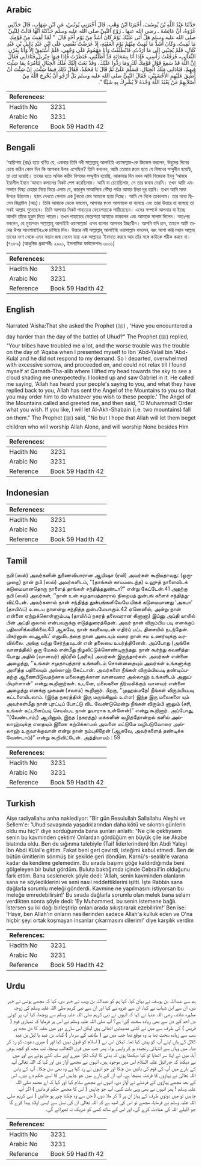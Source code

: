 ## Arabic


<div dir="rtl" lang="ar" style={{fontSize:'larger',backgroundColor:'#f8f9fa',padding:20}}>
حَدَّثَنَا عَبْدُ اللَّهِ بْنُ يُوسُفَ، أَخْبَرَنَا ابْنُ وَهْبٍ، قَالَ أَخْبَرَنِي يُونُسُ، عَنِ ابْنِ شِهَابٍ، قَالَ حَدَّثَنِي عُرْوَةُ، أَنَّ عَائِشَةَ ـ رضى الله عنها ـ زَوْجَ النَّبِيِّ صلى الله عليه وسلم حَدَّثَتْهُ أَنَّهَا قَالَتْ لِلنَّبِيِّ صلى الله عليه وسلم هَلْ أَتَى عَلَيْكَ يَوْمٌ كَانَ أَشَدَّ مِنْ يَوْمِ أُحُدٍ قَالَ ‏ "‏ لَقَدْ لَقِيتُ مِنْ قَوْمِكِ مَا لَقِيتُ، وَكَانَ أَشَدُّ مَا لَقِيتُ مِنْهُمْ يَوْمَ الْعَقَبَةِ، إِذْ عَرَضْتُ نَفْسِي عَلَى ابْنِ عَبْدِ يَالِيلَ بْنِ عَبْدِ كُلاَلٍ، فَلَمْ يُجِبْنِي إِلَى مَا أَرَدْتُ، فَانْطَلَقْتُ وَأَنَا مَهْمُومٌ عَلَى وَجْهِي، فَلَمْ أَسْتَفِقْ إِلاَّ وَأَنَا بِقَرْنِ الثَّعَالِبِ، فَرَفَعْتُ رَأْسِي، فَإِذَا أَنَا بِسَحَابَةٍ قَدْ أَظَلَّتْنِي، فَنَظَرْتُ فَإِذَا فِيهَا جِبْرِيلُ فَنَادَانِي فَقَالَ إِنَّ اللَّهَ قَدْ سَمِعَ قَوْلَ قَوْمِكَ لَكَ وَمَا رَدُّوا عَلَيْكَ، وَقَدْ بَعَثَ إِلَيْكَ مَلَكَ الْجِبَالِ لِتَأْمُرَهُ بِمَا شِئْتَ فِيهِمْ، فَنَادَانِي مَلَكُ الْجِبَالِ، فَسَلَّمَ عَلَىَّ ثُمَّ قَالَ يَا مُحَمَّدُ، فَقَالَ ذَلِكَ فِيمَا شِئْتَ، إِنْ شِئْتَ أَنْ أُطْبِقَ عَلَيْهِمِ الأَخْشَبَيْنِ، فَقَالَ النَّبِيُّ صلى الله عليه وسلم بَلْ أَرْجُو أَنْ يُخْرِجَ اللَّهُ مِنْ أَصْلاَبِهِمْ مَنْ يَعْبُدُ اللَّهَ وَحْدَهُ لاَ يُشْرِكُ بِهِ شَيْئًا ‏"‏‏.‏
</div>
<div style={{backgroundColor:'#f8f9fa',padding:20, marginBottom: 10}}><table> <thead> <tr> <th>References:</th> <th></th> </tr> </thead> <tbody><tr><td>Hadith No</td><td>3231</td></tr><tr><td>Arabic No</td><td>3231</td></tr><tr><td>Reference</td><td>Book 59 Hadith 42</td></tr></tbody></table></div>

## Bengali


<div dir="ltr" lang="bn" style={{fontSize:'larger',backgroundColor:'#f8f9fa',padding:20}}>
‘আয়িশাহ (রাঃ) হতে বর্ণিত যে, একবার তিনি নবী সাল্লাল্লাহু আলাইহি ওয়াসাল্লাম-কে জিজেস করলেন, উহুদের দিনের চেয়ে কঠিন কোন দিন কি আপনার উপর এসেছিল? তিনি বললেন, আমি তোমার ক্বওম হতে যে বিপদের সম্মুখীন হয়েছি, তা তো হয়েছি। তাদের হতে অধিক কঠিন বিপদের সম্মুখীন হয়েছি, আকাবার দিন যখন আমি নিজেকে ইবনু ‘আবদে ইয়ালীল ইবনে ‘আবদে কলালের নিকট পেশ করেছিলাম। আমি যা চেয়েছিলাম, সে তার জবাব দেয়নি। তখন আমি এমনভাবে বিষণ্ণ চেহারা নিয়ে ফিরে এলাম যে, কারনুস সাআলিবে পৌঁছা পর্যন্ত আমার চিন্তা দূর হয়নি। তখন আমি মাথা উপরে উঠালাম। হঠাৎ দেখতে পেলাম এক টুকরো মেঘ আমাকে ছায়া দিচ্ছে। আমি সে দিকে তাকালাম। তার মধ্যে ছিলেন জিব্রাঈল (আঃ)। তিনি আমাকে ডেকে বললেন, আপনার ক্বওম আপনাকে যা বলেছে এবং তারা উত্তরে যা বলেছে তা সবই আল্লাহ শুনেছেন। তিনি আপনার নিকট পাহাড়ের ফেরেশতাকে পাঠিয়েছেন। এদের সম্পর্কে আপনার যা ইচ্ছে আপনি তাঁকে হুকুম দিতে পারেন। তখন পাহাড়ের ফেরেশতা আমাকে ডাকলেন এবং আমাকে সালাম দিলেন। অতঃপর বললেন, হে মুহাম্মাদ সাল্লাল্লাহু আলাইহি ওয়াসাল্লাম! এসব ব্যাপার আপনার ইচ্ছাধীন। আপনি যদি চান, তাহলে আমি তাদের উপর আখশাবাইন১কে চাপিয়ে দিব। উত্তরে নবী সাল্লাল্লাহু আলাইহি ওয়াসাল্লাম বললেন, বরং আশা করি মহান আল্লাহ তাদের বংশ থেকে এমন সন্তান জন্ম দেবেন যারা এক আল্লাহর ‘ইবাদাত করবে আর তাঁর সঙ্গে কাউকে শরীক করবে না। (৭৩৮৯) (আধুনিক প্রকাশনীঃ ২৯৯১, ইসলামিক ফাউন্ডেশনঃ ৩০০১)
</div>
<div style={{backgroundColor:'#f8f9fa',padding:20, marginBottom: 10}}><table> <thead> <tr> <th>References:</th> <th></th> </tr> </thead> <tbody><tr><td>Hadith No</td><td>3231</td></tr><tr><td>Arabic No</td><td>3231</td></tr><tr><td>Reference</td><td>Book 59 Hadith 42</td></tr></tbody></table></div>

## English


<div dir="ltr" lang="en" style={{fontSize:'larger',backgroundColor:'#f8f9fa',padding:20}}>
Narrated 'Aisha:That she asked the Prophet (ﷺ) , 'Have you encountered a day harder than the day of the battle) of Uhud?" The Prophet (ﷺ) replied, "Your tribes have troubled me a lot, and the worse trouble was the trouble on the day of 'Aqaba when I presented myself to Ibn 'Abd-Yalail bin 'Abd-Kulal and he did not respond to my demand. So I departed, overwhelmed with excessive sorrow, and proceeded on, and could not relax till I found myself at Qarnath-Tha-alib where I lifted my head towards the sky to see a cloud shading me unexpectedly. I looked up and saw Gabriel in it. He called me saying, 'Allah has heard your people's saying to you, and what they have replied back to you, Allah has sent the Angel of the Mountains to you so that you may order him to do whatever you wish to these people.' The Angel of the Mountains called and greeted me, and then said, "O Muhammad! Order what you wish. If you like, I will let Al-Akh-Shabain (i.e. two mountains) fall on them." The Prophet (ﷺ) said, "No but I hope that Allah will let them beget children who will worship Allah Alone, and will worship None besides Him
</div>
<div style={{backgroundColor:'#f8f9fa',padding:20, marginBottom: 10}}><table> <thead> <tr> <th>References:</th> <th></th> </tr> </thead> <tbody><tr><td>Hadith No</td><td>3231</td></tr><tr><td>Arabic No</td><td>3231</td></tr><tr><td>Reference</td><td>Book 59 Hadith 42</td></tr></tbody></table></div>

## Indonesian


<div dir="ltr" lang="id" style={{fontSize:'larger',backgroundColor:'#f8f9fa',padding:20}}>

</div>
<div style={{backgroundColor:'#f8f9fa',padding:20, marginBottom: 10}}><table> <thead> <tr> <th>References:</th> <th></th> </tr> </thead> <tbody><tr><td>Hadith No</td><td>3231</td></tr><tr><td>Arabic No</td><td>3231</td></tr><tr><td>Reference</td><td>Book 59 Hadith 42</td></tr></tbody></table></div>

## Tamil


<div dir="ltr" lang="ta" style={{fontSize:'larger',backgroundColor:'#f8f9fa',padding:20}}>
நபி (ஸல்) அவர்களின் துணைவியாரான ஆயிஷா (ரலி) அவர்கள் கூறியதாவது: (ஒருமுறை) நான் நபி (ஸல்) அவர்களிடம், ‘‘(தாங்கள் காயமடைந்த) உஹுத் நாளைவிடக் கடுமையானதொரு நாளைத் தாங்கள் சந்தித்ததுண்டா?” என்று கேட்டேன்.41 அதற்கு நபி (ஸல்) அவர்கள், ‘‘நான் உன் சமுதாயத்தாரால் நிறையத் துன்பங் களைச் சந்தித்துவிட்டேன். அவர்களால் நான் சந்தித்த துன்பங்களிலேயே மிகக் கடுமையானது ‘அகபா’ (தாயிஃப்) உடைய நாளன்று சந்தித்த துன்பமேயாகும்.42 ஏனெனில், அன்று நான் என்னை ஏற்றுக்கொள்ளும்படி (தாயிஃப் நகரத் தலைவரான கினானா) இப்னு அப்தி யாலீல் பின் அப்தி குலால் என்பவருக்கு எடுத்துரைத்தேன். அவர் நான் விரும்பிய படி எனக்குப் பதிலளிக்கவில்லை.43 ஆகவே, நான் கவலையுடன் எதிர்ப் பட்ட திசையில் நடந்தேன். யிகர்னுஸ் ஸஆலிப்’ எனுமிடத்தை நான் அடையும் வரை நான் சுய உணர்வுக்கு வரவில்லை. அங்கு வந்து சேர்ந்தவுடன் என் தலையை உயர்த்தினேன். அப்போது (அங்கே வானத்தில்) ஒரு மேகம் என்மீது நிழலிட்டுக்கொண்டிருந்தது. நான் கூர்ந்து கவனித்தபோது அதில் (வானவர்) ஜிப்ரீல் (அலை) அவர்கள் இருந்தார்கள். அவர்கள் என்னை அழைத்து, ‘‘உங்கள் சமுதாயத்தார் உங்களிடம் சொன்னதையும் அவர்கள் உங்களுக்கு அளித்த பதிலையும் அல்லாஹ் கேட்டான். அவர்களை நீங்கள் விரும்பியபடி தண்டிப்பதற்கு ஆணையிடுவதற்காக மலைகளுக்கான வானவரை அல்லாஹ் உங்களிடம் அனுப்பியுள்ளான்” என்று கூறினார்கள். உடனே, மலைகளை நிர்வகிக்கும் வானவர் என்னை அழைத்து எனக்கு முகமன் (சலாம்) கூறினார். பிறகு, ‘‘முஹம்மதே! நீங்கள் விரும்பியபடி கட்டளையிடலாம். (இந்த நகரத்தின் இரு மருங்கிலும் உள்ள) இந்த இரு மலைகளை யும் அவர்கள்மீது நான் புரட்டிப் போட்டு விட வேண்டுமென்று நீங்கள் விரும்பி னாலும் (சரி, உங்கள் கட்டளைப்படி செயல்பட நான் தயாராக உள்ளேன்)” என்று கூறினார். அப்போது, ‘‘(வேண்டாம்;) ஆயினும், இந்த (நகரத்து) மக்களின் வழித்தோன்றல் களில் அல்லாஹ்வுக்கு எதையும் இணை கற்பிக்காமல் அவனை மட்டுமே வழிபடுவோரை அல்லாஹ் உருவாக்குவான் என்று நான் நம்புகிறேன் (ஆகவே, அவர்களைத் தண்டிக்க வேண்டாம்)” என்று கூறிவிட்டேன். அத்தியாயம் : 59
</div>
<div style={{backgroundColor:'#f8f9fa',padding:20, marginBottom: 10}}><table> <thead> <tr> <th>References:</th> <th></th> </tr> </thead> <tbody><tr><td>Hadith No</td><td>3231</td></tr><tr><td>Arabic No</td><td>3231</td></tr><tr><td>Reference</td><td>Book 59 Hadith 42</td></tr></tbody></table></div>

## Turkish


<div dir="ltr" lang="tr" style={{fontSize:'larger',backgroundColor:'#f8f9fa',padding:20}}>
Aişe radiyallahu anha naklediyor: "Bir gün Resulullah Sallallahu Aleyhi ve Sellem'e: 'Uhud savaşında yaşadıklarından daha kötü ve sıkıntılı günlerin oldu mu hiç?' diye sorduğumda bana şunları anlattı: "Ne çile çektiysem senin bu kavminden çektim! Onlardan gördüğüm en büyük çile ise Akabe biatında oldu. Ben de sığınma talebiyle (Taif liderlerinden) İbn Abdi Yaleyl İbn Abdi Külal'e gittim. Fakat beni geri çevirdi, isteğimi kabul etmedi. Ben de bütün ümitlerim sönmüş bir şekilde geri döndüm. Karnü's-sealib'e varana kadar da kendime gelemedim. Bu sırada başımı göğe kaldırdığımda beni gölgeleyen bir bulut gördüm. Buluta baktığımda içinde Cebrail'in olduğunu fark ettim. Bana seslenerek şöyle dedi: 'Allah, senin kavminden olanların sana ne söylediklerini ve seni nasıl reddettiklerini işitti. İşte Rabbin sana dağlarla sorumlu meleği gönderdi. Kavmine ne yapılmasını istiyorsan bu meleğe emredebilirsin!' Bu sırada dağlarla sorumlu olan melek bana selam verdikten sonra şöyle dedi: 'Ey Muhammed, bu senin istemene bağlı. İstersen şu iki dağı birleştirip onları arada sıkıştırarak ezebilirim!' Ben ise: 'Hayır, ben Allah'ın onların nesillerinden sadece Allah'a kulluk eden ve O'na hiçbir şeyi ortak koşmayan insanlar çıkarmasını dilerim!' diye karşılık verdim
</div>
<div style={{backgroundColor:'#f8f9fa',padding:20, marginBottom: 10}}><table> <thead> <tr> <th>References:</th> <th></th> </tr> </thead> <tbody><tr><td>Hadith No</td><td>3231</td></tr><tr><td>Arabic No</td><td>3231</td></tr><tr><td>Reference</td><td>Book 59 Hadith 42</td></tr></tbody></table></div>

## Urdu


<div dir="rtl" lang="ur" style={{fontSize:'larger',backgroundColor:'#f8f9fa',padding:20}}>
ہم سے عبداللہ بن یوسف نے بیان کیا، کہا ہم کو عبداللہ بن وہب نے خبر دی، کہا کہ مجھے یونس نے خبر دی، ان سے ابن شہاب نے کہا، ان سے عروہ نے کہا اور ان سے نبی کریم صلی اللہ علیہ وسلم کی زوجہ مطہرہ عائشہ رضی اللہ عنہا نے کہا کہ انہوں نے نبی کریم صلی اللہ علیہ وسلم سے پوچھا، کیا آپ پر کوئی دن احد کے دن سے بھی زیادہ سخت گزرا ہے؟ آپ صلی اللہ علیہ وسلم نے اس پر فرمایا کہ تمہاری قوم ( قریش ) کی طرف سے میں نے کتنی مصیبتیں اٹھائی ہیں لیکن اس سارے دور میں عقبہ کا دن مجھ پر سب سے زیادہ سخت تھا یہ وہ موقع تھا جب میں نے ( طائف کے سردار ) کنانہ بن عبد یا لیل بن عبد کلال کے ہاں اپنے آپ کو پیش کیا تھا۔ لیکن اس نے ( اسلام کو قبول نہیں کیا اور ) میری دعوت کو رد کر دیا۔ میں وہاں سے انتہائی رنجیدہ ہو کر واپس ہوا۔ پھر جب میں قرن الثعالب پہنچا، تب مجھ کو کچھ ہوش آیا، میں نے اپنا سر اٹھایا تو کیا دیکھتا ہوں کہ بدلی کا ایک ٹکڑا میرے اوپر سایہ کئے ہوئے ہے اور میں نے دیکھا کہ جبرائیل علیہ السلام اس میں موجود ہیں، انہوں نے مجھے آواز دی اور کہا کہ اللہ تعالیٰ آپ کے بارے میں آپ کی قوم کی باتیں سن چکا اور جو انہوں نے رد کیا ہے وہ بھی سن چکا۔ آپ کے پاس اللہ تعالیٰ نے پہاڑوں کا فرشتہ بھیجا ہے، آپ ان کے بارے میں جو چاہیں اس کا اسے حکم دے دیں۔ اس کے بعد مجھے پہاڑوں کے فرشتے نے آواز دی، انہوں نے مجھے سلام کیا اور کہا کہ اے محمد صلی اللہ علیہ وسلم ! پھر انہوں نے بھی وہی بات کہی، آپ جو چاہیں ( اس کا مجھے حکم فرمائیں ) اگر آپ چاہیں تو میں دونوں طرف کے پہاڑ ان پر لا کر ملا دوں ( جن سے وہ چکنا چور ہو جائیں ) نبی کریم صلی اللہ علیہ وسلم نے فرمایا، مجھے تو اس کی امید ہے کہ اللہ تعالیٰ ان کی نسل سے ایسی اولاد پیدا کرے گا جو اکیلے اللہ کی عبادت کرے گی، اور اس کے ساتھ کسی کو شریک نہ ٹھہرائے گی۔
</div>
<div style={{backgroundColor:'#f8f9fa',padding:20, marginBottom: 10}}><table> <thead> <tr> <th>References:</th> <th></th> </tr> </thead> <tbody><tr><td>Hadith No</td><td>3231</td></tr><tr><td>Arabic No</td><td>3231</td></tr><tr><td>Reference</td><td>Book 59 Hadith 42</td></tr></tbody></table></div>